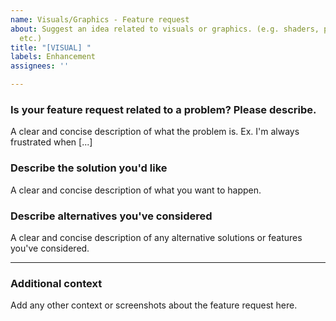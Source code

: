 ```yaml
---
name: Visuals/Graphics - Feature request
about: Suggest an idea related to visuals or graphics. (e.g. shaders, projected textures,
  etc.)
title: "[VISUAL] "
labels: Enhancement
assignees: ''

---
```


### Is your feature request related to a problem? Please describe.
A clear and concise description of what the problem is. Ex. I'm always frustrated when [...]

### Describe the solution you'd like
A clear and concise description of what you want to happen.

### Describe alternatives you've considered
A clear and concise description of any alternative solutions or features you've considered.

---

### Additional context
Add any other context or screenshots about the feature request here.
